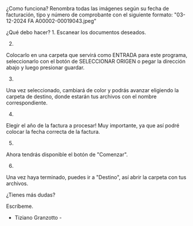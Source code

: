 


¿Como funciona?
Renombra todas las imágenes según su fecha de facturación, tipo y número de comprobante
con el siguiente formato:
"03-12-2024 FA A00002-00019043.jpeg"

¿Qué debo hacer?
1.
Escanear los documentos deseados.

2.
Colocarlo en una carpeta que servirá como ENTRADA para este programa, seleccionarlo con el botón de SELECCIONAR ORIGEN
o pegar la dirección abajo y luego presionar guardar.

3.
Una vez seleccionado, cambiará de color y podrás avanzar eligiendo la carpeta de destino, donde estarán tus archivos con el nombre correspondiente.

4.
Elegir el año de la factura a procesar!
Muy importante, ya que así podré colocar la fecha correcta de la factura.

5.
Ahora tendrás disponible el botón de "Comenzar".

6.
Una vez haya terminado, puedes ir a "Destino", así abrir la carpeta con tus archivos.

¿Tienes más dudas?

Escríbeme.

- Tiziano Granzotto -

